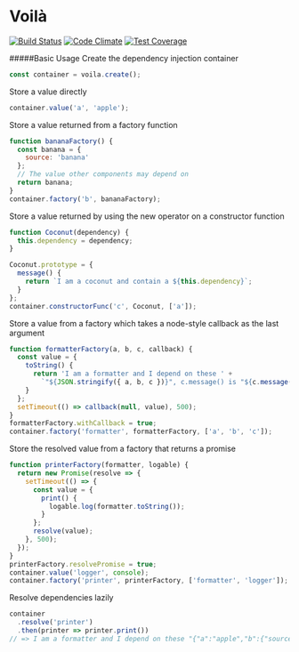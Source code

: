 # Voilà
[![Build Status](https://travis-ci.org/Griffingj/voila.svg?branch=master)](https://travis-ci.org/Griffingj/voila)
[![Code Climate](https://codeclimate.com/github/Griffingj/voila/badges/gpa.svg)](https://codeclimate.com/github/Griffingj/voila)
[![Test Coverage](https://codeclimate.com/github/Griffingj/voila/badges/coverage.svg)](https://codeclimate.com/github/Griffingj/voila/coverage)

#####Basic Usage
Create the dependency injection container

```javascript
const container = voila.create();
```

Store a value directly

```javascript
container.value('a', 'apple');
```

Store a value returned from a factory function  

```javascript
function bananaFactory() {
  const banana = {
    source: 'banana'
  };
  // The value other components may depend on
  return banana;
}
container.factory('b', bananaFactory);
```

Store a value returned by using the new operator on a constructor function

```javascript
function Coconut(dependency) {
  this.dependency = dependency;
}

Coconut.prototype = {
  message() {
    return `I am a coconut and contain a ${this.dependency}`;
  }
};
container.constructorFunc('c', Coconut, ['a']);
```

Store a value from a factory which takes a node-style callback as the last argument

```javascript
function formatterFactory(a, b, c, callback) {
  const value = {
    toString() {
      return 'I am a formatter and I depend on these ' +
        `"${JSON.stringify({ a, b, c })}", c.message() is "${c.message()}"`;
    }
  };
  setTimeout(() => callback(null, value), 500);
}
formatterFactory.withCallback = true;
container.factory('formatter', formatterFactory, ['a', 'b', 'c']);
```


Store the resolved value from a factory that returns a promise

```javascript
function printerFactory(formatter, logable) {
  return new Promise(resolve => {
    setTimeout(() => {
      const value = {
        print() {
          logable.log(formatter.toString());
        }
      };
      resolve(value);
    }, 500);
  });
}
printerFactory.resolvePromise = true;
container.value('logger', console);
container.factory('printer', printerFactory, ['formatter', 'logger']);
```

Resolve dependencies lazily

```javascript
container
  .resolve('printer')
  .then(printer => printer.print())
// => I am a formatter and I depend on these "{"a":"apple","b":{"source":"banana"},"c":{"dependency":"apple"}}", c.message() is "I am a coconut and contain a apple"
```
